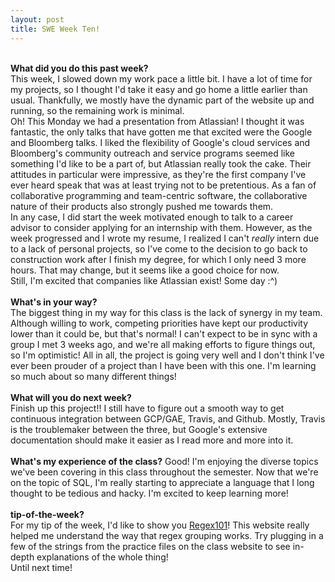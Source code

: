 ```yaml
---
layout: post
title: SWE Week Ten!
---
```


<br><b>What did you do this past week?</b><br>
This week, I slowed down my work pace a little bit. I have a lot of time for my projects, so I thought I'd take it easy and go home a little earlier than usual. Thankfully, we mostly have the dynamic part of the website up and running, so the remaining work is minimal.<br>Oh! This Monday we had a presentation from Atlassian! I thought it was fantastic, the only talks that have gotten me that excited were the Google and Bloomberg talks. I liked the flexibility of Google's cloud services and Bloomberg's community outreach and service programs seemed like something I'd like to be a part of, but Atlassian really took the cake. Their attitudes in particular were impressive, as they're the first company I've ever heard speak that was at least trying not to be pretentious. As a fan of collaborative programming and team-centric software, the collaborative nature of their products also strongly pushed me towards them.<br>In any case, I did start the week motivated enough to talk to a career advisor to consider applying for an internship with them. However, as the week progressed and I wrote my resume, I realized I can't <i>really</i> intern due to a lack of personal projects, so I've come to the decision to go back to construction work after I finish my degree, for which I only need 3 more hours. That may change, but it seems like a good choice for now.<br>Still, I'm excited that companies like Atlassian exist! Some day :^)<br>
<br><b>What's in your way?</b><br>
The biggest thing in my way for this class is the lack of synergy in my team. Although willing to work, competing priorities have kept our productivity lower than it could be, but that's normal! I can't expect to be in sync with a group I met 3 weeks ago, and we're all making efforts to figure things out, so I'm optimistic! All in all, the project is going very well and I don't think I've ever been prouder of a project than I have been with this one. I'm learning so much about so many different things!<br>
<br><b>What will you do next week?</b><br>
Finish up this project!! I still have to figure out a smooth way to get continuous integration between GCP/GAE, Travis, and Github. Mostly, Travis is the troublemaker between the three, but Google's extensive documentation should make it easier as I read more and more into it.<br>
<br><b>What's my experience of the class?</b>
Good! I'm enjoying the diverse topics we've been covering in this class throughout the semester. Now that we're on the topic of SQL, I'm really starting to appreciate a language that I long thought to be tedious and hacky. I'm excited to keep learning more!<br>
<br><b>tip-of-the-week?</b><br>
For my tip of the week, I'd like to show you <a href="https://regex101.com/">Regex101</a>! This website really helped me understand the way that regex grouping works. Try plugging in a few of the strings from the practice files on the class website to see in-depth explanations of the whole thing!<br>
Until next time!
